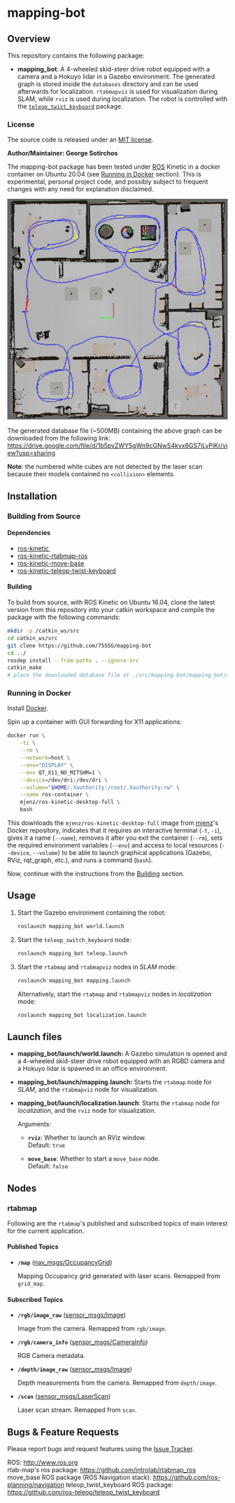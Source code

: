 # mapping-bot

## Overview

This repository contains the following package:
* **mapping_bot**: A 4-wheeled skid-steer drive robot equipped with a camera and a Hokuyo lidar in a Gazebo environment. The generated graph is stored inside the `databases` directory and can be used afterwards for localization. `rtabmapviz` is used for visualization during SLAM, while `rviz` is used during localization. The robot is controlled with the [`teleop_twist_keyboard`](https://github.com/ros-teleop/teleop_twist_keyboard) package.

### License

The source code is released under an [MIT license](LICENSE).

**Author/Maintainer: George Sotirchos**

The mapping-bot package has been tested under [ROS](https://www.ros.org) Kinetic in a docker container on Ubuntu 20.04 (see [Running in Docker](#running-in-docker) section). This is experimental, personal project code, and possibly subject to frequent changes with any need for explanation disclaimed.

![Example image](media/rtabmap.jpg)

The generated database file (~500MB) containing the above graph can be downloaded from the following link:<br/>
https://drive.google.com/file/d/1b5pvZWY5gWn9cGNwS4kvx6GS7iLyPiKr/view?usp=sharing

**Note**: the numbered white cubes are not detected by the laser scan because their models contained no `<collision>` elements.

## Installation

### Building from Source

#### Dependencies

- [ros-kinetic](http://wiki.ros.org),
- [ros-kinetic-rtabmap-ros](http://wiki.ros.org/rtabmap_ros)
- [ros-kinetic-move-base](http://wiki.ros.org/move_base)
- [ros-kinetic-teleop-twist-keyboard](http://wiki.ros.org/teleop_twist_keyboard)

#### Building

To build from source, with ROS Kinetic on Ubuntu 16.04, clone the latest version from this repository into your catkin workspace and compile the package with the following commands:

``` bash
mkdir -p /catkin_ws/src
cd catkin_ws/src
git clone https://github.com/7555G/mapping-bot
cd ../
rosdep install --from-paths . --ignore-src
catkin_make
# place the downloaded database file at ./src/mapping-bot/mapping_bot/databases/rtabmap.db
```

### Running in Docker

Install [Docker](https://docs.docker.com/get-docker/).

Spin up a container with GUI forwarding for X11 applications:

``` bash
docker run \
    -ti \
    --rm \
    --network=host \
    --env="DISPLAY" \
    --env QT_X11_NO_MITSHM=1 \
    --device=/dev/dri:/dev/dri \
    --volume="$HOME/.Xauthority:/root/.Xauthority:rw" \
    --name ros-container \
    mjenz/ros-kinetic-desktop-full \
    bash
```

This downloads the `mjenz/ros-kinetic-desktop-full` image from [mjenz](https://hub.docker.com/u/mjenz)'s Docker repository, indicates that it requires an interactive terminal (`-t`, `-i`), gives it a name (`--name`), removes it after you exit the container (`--rm`), sets the required environment variables (`--env`) and access to local resources (`--device`, `--volume`) to be able to launch graphical applications (Gazebo, RViz, rqt_graph, etc.), and runs a command (`bash`).

Now, continue with the instructions from the [Building](#building) section.

## Usage

1. Start the Gazebo environment containing the robot:

    ``` bash
    roslaunch mapping_bot world.launch
    ```

2. Start the `teleop_switch_keyboard` node:

    ``` bash
    roslaunch mapping_bot teleop.launch
    ```

3. Start the `rtabmap` and `rtabmapviz` nodes in *SLAM* mode:

    ``` bash
    roslaunch mapping_bot mapping.launch
    ```

   Alternatively, start the `rtabmap` and `rtabmapviz` nodes in *localization* mode:

    ``` bash
    roslaunch mapping_bot localization.launch
    ```

## Launch files

* **mapping_bot/launch/world.launch:** A Gazebo simulation is opened and a 4-wheeled skid-steer drive robot equipped with an RGBD camera and a Hokuyo lidar is spawned in an office environment.

* **mapping_bot/launch/mapping.launch:** Starts the `rtabmap` node for *SLAM*, and the `rtabmapviz` node for visualization.

* **mapping_bot/launch/localization.launch**: Starts the `rtabmap` node for *localization*, and the `rviz` node for visualization.

     Arguments:

     - **`rviz`**: Whether to launch an RViz window.<br/>
        Default: `true`

     - **`move_base`**: Whether to start a `move_base` node.<br/>
        Default: `false`

## Nodes

### rtabmap

Following are the `rtabmap`'s published and subscribed topics of main interest for the current application.

#### Published Topics

* **`/map`** ([nav_msgs/OccupancyGrid](http://docs.ros.org/en/api/nav_msgs/html/msg/OccupancyGrid.html))

    Mapping Occupancy grid generated with laser scans. Remapped from `grid_map`.

#### Subscribed Topics

* **`/rgb/image_raw`** ([sensor_msgs/Image](http://docs.ros.org/en/api/sensor_msgs/html/msg/Image.html))

    Image from the camera. Remapped from `rgb/image`.

* **`/rgb/camera_info`** ([sensor_msgs/CameraInfo](http://docs.ros.org/en/api/sensor_msgs/html/msg/CameraInfo.html))

    RGB Camera metadata.
* **`/depth/image_raw`** ([sensor_msgs/Image](http://docs.ros.org/en/api/sensor_msgs/html/msg/Image.html))

    Depth measurements from the camera. Remapped from `depth/image`.

* **`/scan`** ([sensor_msgs/LaserScan](http://docs.ros.org/en/api/sensor_msgs/html/msg/LaserScan.html))

    Laser scan stream. Remapped from `scan`.

## Bugs & Feature Requests

Please report bugs and request features using the [Issue Tracker](https://github.com/7555G/mapping-bot/issues).

ROS: http://www.ros.org<br/>
rtab-map's ros package: https://github.com/introlab/rtabmap_ros
move_base ROS package (ROS Navigation stack): https://github.com/ros-planning/navigation
teleop_twist_keyboard ROS package: https://github.com/ros-teleop/teleop_twist_keyboard<br/>
